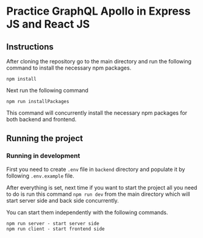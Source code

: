 # Practice GraphQL Apollo in Express JS and React JS

## Instructions

After cloning the repository go to the main directory and run the following command to install the necessary npm packages.

```
npm install
```

Next run the following command

```
npm run installPackages
```

This command will concurrently install the necessary npm packages for both backend and frontend.

## Running the project

### Running in development

First you need to create `.env` file in `backend` directory and populate it by following `.env.example` file. </br>

After everything is set, next time if you want to start the project all you need to do is run this command `npm run dev`
from the main directory which will start server side and back side concurrently.

You can start them independently with the following commands.

```
npm run server - start server side
npm run client - start frontend side
```
